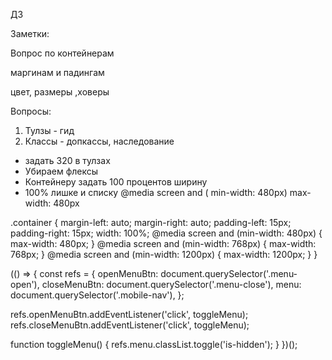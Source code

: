 ДЗ

Заметки:

<!-- 1. Если на макете нет заголовка секции, но он там напрашивается - каким образом
   его добавить?

2. Фото, картинки в jpg, а лого-иконки в svg
3. ctrl+/ - закомментирует
4. Focus и Active можно дать только на интерактивные елементы - кнопки, ссылки,
   формы, а Hover на любой, Visited только на ссылку.
5. Для цвета в основном используйте Хексы, РГБ только для прозрачности
6. Порядо важен - побеждает тот селектор, которой ниже (если одинаковая
   специфичность)
7. Лучшая разметка для стилей - классы по имени родителя и ребенка через -
8. Последовательность написания стилей в селекторе: 1 - размер, 2 - оформление
   цвета, 3 - оформление текста, 4 - декоративный элемент
9. .list { list-style:none } - стили по умолчанию обнулять лучше так, в
   дальнейшем глобальные стили не приветствуются -->

Вопрос по контейнерам

маргинам и падингам

цвет, размеры ,ховеры

Вопросы:

1. Тулзы - гид
2. Классы - допкассы, наследование

- задать 320 в тулзах
- Убираем флексы
- Контейнеру задать 100 процентов ширину
- 100% лишке и списку
  @media screen and ( min-width: 480px)
  max-width: 480px

.container {
margin-left: auto;
margin-right: auto;
padding-left: 15px;
padding-right: 15px;
width: 100%;
@media screen and (min-width: 480px) {
max-width: 480px;
}
@media screen and (min-width: 768px) {
max-width: 768px;
}
@media screen and (min-width: 1200px) {
max-width: 1200px;
}
}

(() => {
const refs = {
openMenuBtn: document.querySelector('.menu-open'),
closeMenuBtn: document.querySelector('.menu-close'),
menu: document.querySelector('.mobile-nav'),
};

refs.openMenuBtn.addEventListener('click', toggleMenu);
refs.closeMenuBtn.addEventListener('click', toggleMenu);

function toggleMenu() {
refs.menu.classList.toggle('is-hidden');
}
})();
